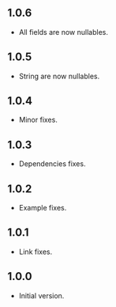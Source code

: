 ## 1.0.6
- All fields are now nullables.

## 1.0.5
- String are now nullables.

## 1.0.4
- Minor fixes.

## 1.0.3
- Dependencies fixes.

## 1.0.2
- Example fixes.

## 1.0.1
- Link fixes.

## 1.0.0
- Initial version.